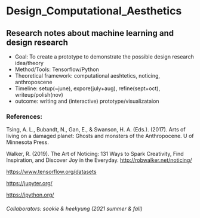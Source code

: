 # Design_Computational_Aesthetics
## Research notes about machine learning and design research

- Goal: To create a prototype to demonstrate the possible design research idea/theory
- Method/Tools: Tensorflow/Python
- Theoretical framework: computational aeshtetics, noticing, anthroposcene
- Timeline: setup(~june), expore(july+aug), refine(sept+oct), writeup/polish(nov)
- outcome: writing and (interactive) prototype/visualizataion

### References:
Tsing, A. L., Bubandt, N., Gan, E., & Swanson, H. A. (Eds.). (2017). Arts of living on a damaged planet: Ghosts and monsters of the Anthropocene. U of Minnesota Press.

Walker, R. (2019). The Art of Noticing: 131 Ways to Spark Creativity, Find Inspiration, and Discover Joy in the Everyday. 
http://robwalker.net/noticing/

https://www.tensorflow.org/datasets

https://jupyter.org/

https://ipython.org/


###### Collaborators: sookie & heekyung (2021 summer & fall)
